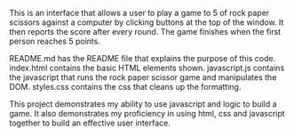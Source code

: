 This is an interface that allows a user to play a game to 5 of rock paper scissors against a computer by clicking buttons at the top of the window. It then reports the score after every round. The game finishes when the first person reaches 5 points.

README.md has the README file that explains the purpose of this code.
index.html contains the basic HTML elements shown.
javascript.js contains the javascript that runs the rock paper scissor game and manipulates the DOM.
styles.css contains the css that cleans up the formatting.

This project demonstrates my ability to use javascript and logic to build a game. It also demonstrates my proficiency in using html, css and javascript together to build an effective user interface. 